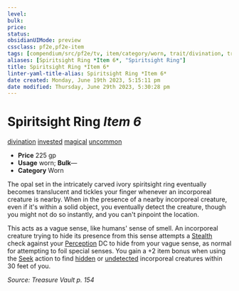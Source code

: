 ```yaml
---
level:
bulk:
price:
status:
obsidianUIMode: preview
cssclass: pf2e,pf2e-item
tags: [compendium/src/pf2e/tv, item/category/worn, trait/divination, trait/invested, trait/magical, trait/uncommon]
aliases: [Spiritsight Ring *Item 6*, "Spiritsight Ring"]
title: Spiritsight Ring *Item 6*
linter-yaml-title-alias: Spiritsight Ring *Item 6*
date created: Monday, June 19th 2023, 5:15:11 pm
date modified: Thursday, June 29th 2023, 5:30:28 pm
---
```


# Spiritsight Ring *Item 6*

[divination](rules/traits/divination.md) [invested](rules/traits/invested.md) [magical](rules/traits/magical.md) [uncommon](rules/traits/uncommon.md)  

- **Price** 225 gp
- **Usage** worn; **Bulk**—
- **Category** Worn

The opal set in the intricately carved ivory spiritsight ring eventually becomes translucent and tickles your finger whenever an incorporeal creature is nearby. When in the presence of a nearby incorporeal creature, even if it's within a solid object, you eventually detect the creature, though you might not do so instantly, and you can't pinpoint the location.

This acts as a vague sense, like humans' sense of smell. An incorporeal creature trying to hide its presence from this sense attempts a [Stealth](compendium/skills.md#Stealth) check against your [Perception](compendium/skills.md#Perception) DC to hide from your vague sense, as normal for attempting to foil special senses. You gain a +2 item bonus when using the [Seek](rules/actions/seek.md) action to find [hidden](rules/conditions.md#Hidden) or [undetected](rules/conditions.md#Undetected) incorporeal creatures within 30 feet of you.

*Source: Treasure Vault p. 154*
